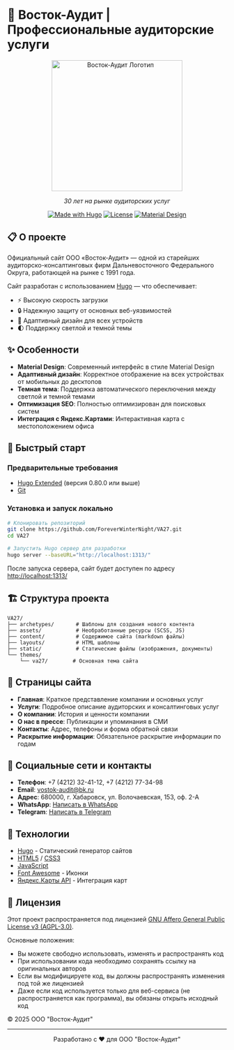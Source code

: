 # 🏢 Восток-Аудит | Профессиональные аудиторские услуги

<div align="center">
  <img src="static/images/logo_red.svg" alt="Восток-Аудит Логотип" width="300px" />
  <p><em>30 лет на рынке аудиторских услуг</em></p>
  
  [![Made with Hugo](https://img.shields.io/badge/Made%20with-Hugo-ff4088?style=flat-square&logo=hugo)](https://gohugo.io/)
  [![License](https://img.shields.io/badge/License-AGPL%20v3-blue?style=flat-square&logo=gnu)](LICENSE)
  [![Material Design](https://img.shields.io/badge/Style-Material%20Design-blue?style=flat-square&logo=material-design)](https://material.io/design)
</div>

## 📋 О проекте

Официальный сайт ООО «Восток-Аудит» — одной из старейших аудиторско-консалтинговых фирм Дальневосточного Федерального Округа, работающей на рынке с 1991 года.

Сайт разработан с использованием [Hugo](https://gohugo.io/) — что обеспечивает:
- ⚡ Высокую скорость загрузки
- 🔒 Надежную защиту от основных веб-уязвимостей
- 📱 Адаптивный дизайн для всех устройств
- 🌓 Поддержку светлой и темной темы

## ✨ Особенности

- **Material Design**: Современный интерфейс в стиле Material Design
- **Адаптивный дизайн**: Корректное отображение на всех устройствах от мобильных до десктопов
- **Темная тема**: Поддержка автоматического переключения между светлой и темной темами
- **Оптимизация SEO**: Полностью оптимизирован для поисковых систем
- **Интеграция с Яндекс.Картами**: Интерактивная карта с местоположением офиса

## 🚀 Быстрый старт

### Предварительные требования

- [Hugo Extended](https://gohugo.io/getting-started/installing/) (версия 0.80.0 или выше)
- [Git](https://git-scm.com/)

### Установка и запуск локально

```bash
# Клонировать репозиторий
git clone https://github.com/ForeverWinterNight/VA27.git
cd VA27

# Запустить Hugo сервер для разработки
hugo server --baseURL="http://localhost:1313/"
```

После запуска сервера, сайт будет доступен по адресу [http://localhost:1313/](http://localhost:1313/)

## 🏗️ Структура проекта

```
VA27/
├── archetypes/       # Шаблоны для создания нового контента
├── assets/           # Необработанные ресурсы (SCSS, JS)
├── content/          # Содержимое сайта (markdown файлы)
├── layouts/          # HTML шаблоны
├── static/           # Статические файлы (изображения, документы)
└── themes/
    └── va27/        # Основная тема сайта
```

## 📄 Страницы сайта

- **Главная**: Краткое представление компании и основных услуг
- **Услуги**: Подробное описание аудиторских и консалтинговых услуг
- **О компании**: История и ценности компании
- **О нас в прессе**: Публикации и упоминания в СМИ
- **Контакты**: Адрес, телефоны и форма обратной связи
- **Раскрытие информации**: Обязательное раскрытие информации по годам

## 📱 Социальные сети и контакты

- **Телефон**: +7 (4212) 32-41-12, +7 (4212) 77-34-98
- **Email**: vostok-audit@bk.ru
- **Адрес**: 680000, г. Хабаровск, ул. Волочаевская, 153, оф. 2-А
- **WhatsApp**: [Написать в WhatsApp](https://wa.me/74212324112)
- **Telegram**: [Написать в Telegram](https://t.me/74212324112)

## 🧰 Технологии

- [Hugo](https://gohugo.io/) - Статический генератор сайтов
- [HTML5](https://developer.mozilla.org/ru/docs/Web/Guide/HTML/HTML5) / [CSS3](https://developer.mozilla.org/ru/docs/Web/CSS/CSS3)
- [JavaScript](https://developer.mozilla.org/ru/docs/Web/JavaScript)
- [Font Awesome](https://fontawesome.com/) - Иконки
- [Яндекс.Карты API](https://yandex.ru/dev/maps/) - Интеграция карт

## 📜 Лицензия

Этот проект распространяется под лицензией [GNU Affero General Public License v3 (AGPL-3.0)](LICENSE).

Основные положения:
- Вы можете свободно использовать, изменять и распространять код
- При использовании кода необходимо сохранять ссылку на оригинальных авторов
- Если вы модифицируете код, вы должны распространять изменения под той же лицензией
- Даже если код используется только для веб-сервиса (не распространяется как программа), вы обязаны открыть исходный код

© 2025 ООО "Восток-Аудит"

---

<div align="center">
  <p>Разработано с ❤️ для ООО "Восток-Аудит"</p>
</div> 
